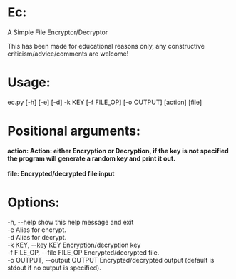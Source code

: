 # Ec:
A Simple File Encryptor/Decryptor

This has been made for educational reasons only, any constructive criticism/advice/comments are welcome!

# Usage: 
 ec.py [-h] [-e] [-d] -k KEY [-f FILE_OP] [-o OUTPUT] [action] [file]

# Positional arguments:
   __action:                Action: either Encryption or Decryption, if the key is not specified the program will generate
                        a random key and print it out.__
                        <br>
                        <br>
   __file:                  Encrypted/decrypted file input__

# Options:
  -h, --help            show this help message and exit
  <br>
  -e                    Alias for encrypt.
  <br>
  -d                    Alias for decrypt.
  <br>
  -k KEY, --key KEY     Encryption/decryption key
  <br>
  -f FILE_OP, --file FILE_OP
                        Encrypted/decrypted file.
                        <br>
  -o OUTPUT, --output OUTPUT
                        Encrypted/decrypted output (default is stdout if no output is specified).
